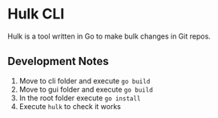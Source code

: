 # Hulk CLI

Hulk is a tool written in Go to make bulk changes in Git repos.

## Development Notes

1. Move to cli folder and execute `go build`
2. Move to gui folder and execute `go build`
3. In the root folder execute `go install`
4. Execute `hulk` to check it works